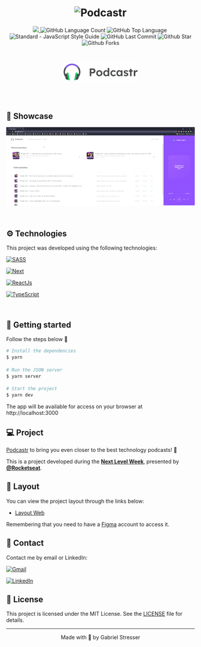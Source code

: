 <h1 align="center">
    <img alt="Podcastr" title="Podcastr" src="./screens/podcastr.svg" />
</h1>

<p align="center">
  <a href="./LICENSE">
  <img src="https://img.shields.io/github/license/Gabriel9Stresser/NLW-05-Podcaster"/>
  </a>
  <img alt="GitHub Language Count" src="https://img.shields.io/github/languages/count/Gabriel9Stresser/NLW-05-Podcaste" />
  <img alt="GitHub Top Language" src="https://img.shields.io/github/languages/top/Gabriel9Stresser/NLW-05-Podcaste" />
  <img alt="" src="https://img.shields.io/github/repo-size/Gabriel9Stresser/NLW-05-Podcaste" />
  <img alt="Standard - JavaScript Style Guide" src="https://img.shields.io/badge/code%20style-standard-brightgreen.svg" />
  <img alt="GitHub Last Commit" src="https://img.shields.io/github/last-commit/Gabriel9Stresser/NLW-05-Podcaste" />
  <img alt="Github Star" src="https://img.shields.io/github/stars/Gabriel9Stresser/NLW-05-Podcaste?style=social" />
  <img alt="Github Forks" src="https://img.shields.io/github/forks/Gabriel9Stresser/NLW-05-Podcaste?style=social" />
</p>


<br>

<p align="center">
  <img alt="Moveit" src="./screens/icon.svg" width="40%">
</p>

<br>
<br>

## 🎥 Showcase

<p align="center">
  <img width=700 alt="Demo on Netlify" src="./screens/video.gif">
</p>

<br>

## ⚙ Technologies

This project was developed using the following technologies:


[<img alt="SASS" src="https://img.shields.io/badge/SASS%20-hotpink.svg?&style=for-the-badge&logo=SASS&logoColor=white"/>](https://sass-lang.com/)

[<img alt="Next" src="https://img.shields.io/badge/next%20js%20-%23000000.svg?&style=for-the-badge&logo=next.js&logoColor=white">](https://nextjs.org/)

[<img alt="ReactJs" src="https://img.shields.io/badge/react%20-%2320232a.svg?&style=for-the-badge&logo=react&  logoColor=%2361DAFB">](https://reactjs.org)

[<img alt="TypeScript" src="https://img.shields.io/badge/typescript%20-%23007ACC.svg?&style=for-the-badge&logo=typescript&logoColor=white">](https://www.typescriptlang.org/)

  


<br>


## 🚀 Getting started


Follow the steps below 📝
```bash
# Install the dependencies
$ yarn

# Run the JSON server
$ yarn server

# Start the project
$ yarn dev
```

The app will be available for access on your browser at http://localhost:3000

## 💻 Project

[Podcastr](https://podcastr-nlw.vercel.app/) to bring you even closer to the best technology podcasts! 💜 

This is a project developed during the **[Next Level Week](https://nextlevelweek.com/)**, presented by **[@Rocketseat](https://github.com/Rocketseat)**.

## 🔖 Layout

You can view the project layout through the links below:

- [Layout Web](https://www.figma.com/file/UwFEntsHpHYJlHNQAQr4gA/Podcastr?node-id=160%3A2761) 

Remembering that you need to have a [Figma](http://figma.com/) account to access it.

## 📱 Contact

Contact me by email or LinkedIn:

<a href="mailto:gabriel.augusto99@hotmail.com"><img src="https://img.shields.io/badge/Gmail-D14836?style=for-the-badge&logo=gmail&logoColor=white" alt="Gmail"/></a>

<a href="https://www.linkedin.com/in/gabriel-augusto-soler-stresser-366719100/"><img src="https://img.shields.io/badge/linkedin%20-%230077B5.svg?&style=for-the-badge&logo=linkedin&logoColor=white" alt="LinkedIn"/></a>

## 📝 License

This project is licensed under the MIT License. See the [LICENSE](LICENSE.md) file for details.


---

<p align="center">Made with 💜 by Gabriel Stresser</p>
